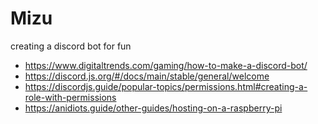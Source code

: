 # Mizu
creating a discord bot for fun
- https://www.digitaltrends.com/gaming/how-to-make-a-discord-bot/
- https://discord.js.org/#/docs/main/stable/general/welcome
- https://discordjs.guide/popular-topics/permissions.html#creating-a-role-with-permissions
- https://anidiots.guide/other-guides/hosting-on-a-raspberry-pi
